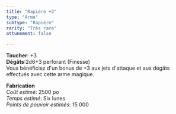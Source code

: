 ```yaml
---
title: "Rapière +3"
type: "Arme"
subtype: "Rapière"
rarity: "Très rare"
attunement: false

---
```

**Toucher**: +3  
**Dégâts**:2d6+3 perforant (Finesse)    
Vous bénéficiez d'un bonus de +3 aux jets d'attaque et aux dégâts effectués avec cette arme magique.  

**Fabrication**  
*Coût estimé*: 2500 po  
*Temps estimé*: Six lunes  
*Points de pouvoir estimés*: 15 000  
